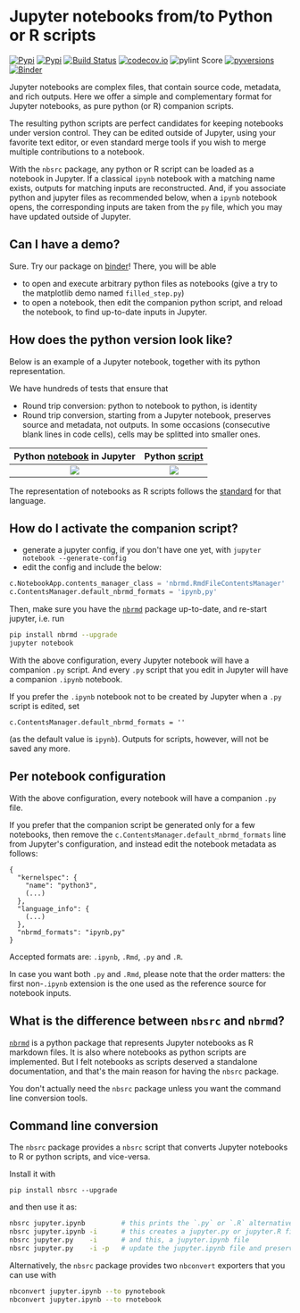 # Jupyter notebooks from/to Python or R scripts

[![Pypi](https://img.shields.io/pypi/v/nbsrc.svg)](https://pypi.python.org/pypi/nbsrc)
[![Pypi](https://img.shields.io/pypi/l/nbsrc.svg)](https://pypi.python.org/pypi/nbsrc)
[![Build Status](https://travis-ci.com/mwouts/nbsrc.svg?branch=master)](https://travis-ci.com/mwouts/nbsrc)
[![codecov.io](https://codecov.io/github/mwouts/nbsrc/coverage.svg?branch=master)](https://codecov.io/github/mwouts/nbsrc?branch=master)
![pylint Score](https://mperlet.github.io/pybadge/badges/9.6.svg)
[![pyversions](https://img.shields.io/pypi/pyversions/nbsrc.svg)](https://pypi.python.org/pypi/nbsrc)
[![Binder](https://mybinder.org/badge.svg)](https://mybinder.org/v2/gh/mwouts/nbrmd/master?filepath=demo)

Jupyter notebooks are complex files, that contain source code, metadata, and
rich outputs. Here we offer a simple and complementary format for Jupyter
notebooks, as pure python (or R) companion scripts.

The resulting python scripts are perfect candidates for
keeping notebooks under version control. They can be
edited outside of Jupyter, using
your favorite text editor, or even standard merge tools if you wish to merge
multiple contributions to a notebook.

With the `nbsrc` package, any python or R script can be loaded as a notebook
in Jupyter. If a classical `ipynb` notebook with a matching name exists,
outputs for matching inputs are reconstructed. And, if you associate python
and jupyter files as recommended below, when a `ipynb` notebook opens, the
corresponding inputs are taken from the `py` file, which you may have updated
outside of Jupyter.

## Can I have a demo?

Sure. Try our package on [binder](https://mybinder.org/v2/gh/mwouts/nbrmd/master?filepath=demo)!
There, you will be able
- to open and execute arbitrary python files as notebooks (give a try to
the matplotlib demo named `filled_step.py`)
- to open a notebook, then edit the companion python script, and reload the notebook,
to find up-to-date inputs in Jupyter.

## How does the python version look like?

Below is an example of a Jupyter notebook, together with its python representation.

We have hundreds of tests that ensure that
- Round trip conversion: python to notebook to python, is identity
- Round trip conversion, starting from a Jupyter notebook, preserves source
and metadata, not outputs. In some occasions (consecutive blank lines in
code cells), cells may be splitted into smaller ones.

Python [notebook](https://mybinder.org/v2/gh/mwouts/nbrmd/master?filepath=tests/python_notebook_sample.py) in Jupyter  | Python [script](https://github.com/mwouts/nbrmd/blob/master/tests/python_notebook_sample.py)
:--------------------------:|:-----------------------:
![](https://raw.githubusercontent.com/mwouts/nbsrc/master/img/python_notebook.png)   | ![](https://raw.githubusercontent.com/mwouts/nbsrc/master/img/python_source.png)

The representation of notebooks as R scripts follows the [standard](https://rmarkdown.rstudio.com/articles_report_from_r_script.html) for that language.

## How do I activate the companion script?

- generate a jupyter config, if you don't have one yet, with `jupyter notebook --generate-config`
- edit the config and include the below:
```python
c.NotebookApp.contents_manager_class = 'nbrmd.RmdFileContentsManager'
c.ContentsManager.default_nbrmd_formats = 'ipynb,py'
```

Then, make sure you have the [`nbrmd`](https://github.com/mwouts/nbrmd)
package up-to-date, and re-start jupyter, i.e. run
```bash
pip install nbrmd --upgrade
jupyter notebook
```

With the above configuration, every Jupyter notebook will have a companion
`.py` script. And every `.py` script that you edit in Jupyter
will have a companion `.ipynb` notebook.

If you prefer the `.ipynb` notebook not to be created by Jupyter when a `.py`
script is edited, set
```
c.ContentsManager.default_nbrmd_formats = ''
```
(as the default value is `ipynb`). Outputs for scripts, however,
will not be saved any more.

## Per notebook configuration

With the above configuration, every notebook will have a companion `.py` file.

If you prefer that the companion script be generated only for a few notebooks,
then remove the `c.ContentsManager.default_nbrmd_formats` line from Jupyter's
configuration, and instead edit the notebook metadata as follows:
```
{
  "kernelspec": {
    "name": "python3",
    (...)
  },
  "language_info": {
    (...)
  },
  "nbrmd_formats": "ipynb,py"
}
```

Accepted formats are: `.ipynb`, `.Rmd`, `.py` and `.R`.

In case you want both `.py` and `.Rmd`, please note that the
order matters: the first non-`.ipynb` extension
is the one used as the reference source for notebook inputs.

## What is the difference between `nbsrc` and `nbrmd`?

[`nbrmd`](https://github.com/mwouts/nbrmd)
is a python package that represents Jupyter notebooks as R markdown
files. It is also where notebooks as python scripts are implemented. But
I felt notebooks as scripts deserved a standalone documentation, and
that's the main reason for having the `nbsrc` package.

You don't actually need the `nbsrc` package unless you want the command line
conversion tools.

## Command line conversion

The `nbsrc` package provides a `nbsrc` script that converts Jupyter notebooks
 to R or python scripts, and vice-versa.
 
Install it with 
```
pip install nbsrc --upgrade
```

and then use it as:
```bash
nbsrc jupyter.ipynb         # this prints the `.py` or `.R` alternative
nbsrc jupyter.ipynb -i      # this creates a jupyter.py or jupyter.R file
nbsrc jupyter.py    -i      # and this, a jupyter.ipynb file
nbsrc jupyter.py    -i -p   # update the jupyter.ipynb file and preserve outputs that correspond to unchanged inputs
```

Alternatively, the `nbsrc` package provides two `nbconvert` exporters that you can use with
```bash
nbconvert jupyter.ipynb --to pynotebook
nbconvert jupyter.ipynb --to rnotebook
```

